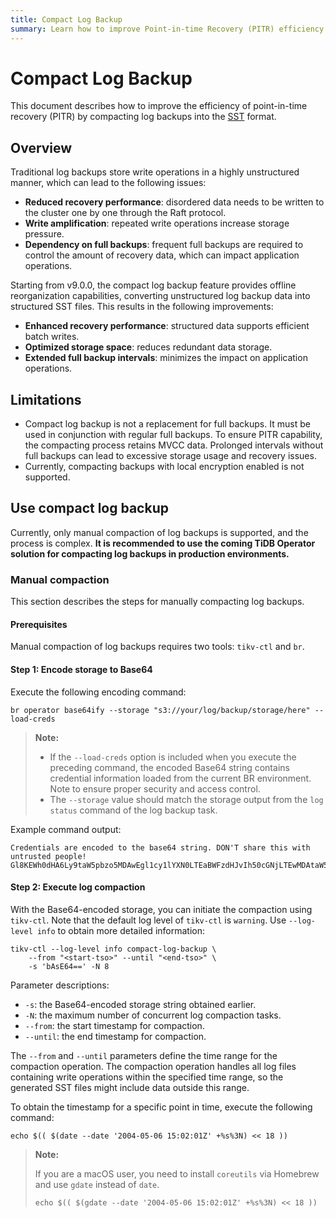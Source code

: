 ```yaml
---
title: Compact Log Backup
summary: Learn how to improve Point-in-time Recovery (PITR) efficiency by compacting log backups into the SST format.
---
```


# Compact Log Backup

This document describes how to improve the efficiency of point-in-time recovery (PITR) by compacting log backups into the [SST](/glossary.md#static-sorted-table--sorted-string-table-sst) format.

## Overview

Traditional log backups store write operations in a highly unstructured manner, which can lead to the following issues:

- **Reduced recovery performance**: disordered data needs to be written to the cluster one by one through the Raft protocol.
- **Write amplification**: repeated write operations increase storage pressure.
- **Dependency on full backups**: frequent full backups are required to control the amount of recovery data, which can impact application operations.

Starting from v9.0.0, the compact log backup feature provides offline reorganization capabilities, converting unstructured log backup data into structured SST files. This results in the following improvements:

- **Enhanced recovery performance**: structured data supports efficient batch writes.
- **Optimized storage space**: reduces redundant data storage.
- **Extended full backup intervals**: minimizes the impact on application operations.

## Limitations

- Compact log backup is not a replacement for full backups. It must be used in conjunction with regular full backups. To ensure PITR capability, the compacting process retains MVCC data. Prolonged intervals without full backups can lead to excessive storage usage and recovery issues.
- Currently, compacting backups with local encryption enabled is not supported.

## Use compact log backup

Currently, only manual compaction of log backups is supported, and the process is complex. **It is recommended to use the coming TiDB Operator solution for compacting log backups in production environments.**

### Manual compaction

This section describes the steps for manually compacting log backups.

#### Prerequisites

Manual compaction of log backups requires two tools: `tikv-ctl` and `br`.

#### Step 1: Encode storage to Base64

Execute the following encoding command:

```shell
br operator base64ify --storage "s3://your/log/backup/storage/here" --load-creds
```

> **Note:**
>
> - If the `--load-creds` option is included when you execute the preceding command, the encoded Base64 string contains credential information loaded from the current BR environment. Note to ensure proper security and access control.
> - The `--storage` value should match the storage output from the `log status` command of the log backup task.

Example command output:

```text
Credentials are encoded to the base64 string. DON'T share this with untrusted people!
Gl8KEWh0dHA6Ly9taW5pbzo5MDAwEgl1cy1lYXN0LTEaBWFzdHJvIh50cGNjLTEwMDAtaW5jci13aXRoLWJvdW5kYXJpZXNCCm1pbmlvYWRtaW5KCm1pbmlvYWRtaW5QAQ==
```

#### Step 2: Execute log compaction

With the Base64-encoded storage, you can initiate the compaction using `tikv-ctl`. Note that the default log level of `tikv-ctl` is `warning`. Use `--log-level info` to obtain more detailed information:

```shell
tikv-ctl --log-level info compact-log-backup \
    --from "<start-tso>" --until "<end-tso>" \
    -s 'bAsE64==' -N 8
```

Parameter descriptions:

- `-s`: the Base64-encoded storage string obtained earlier.
- `-N`: the maximum number of concurrent log compaction tasks.
- `--from`: the start timestamp for compaction.
- `--until`: the end timestamp for compaction.

The `--from` and `--until` parameters define the time range for the compaction operation. The compaction operation handles all log files containing write operations within the specified time range, so the generated SST files might include data outside this range.

To obtain the timestamp for a specific point in time, execute the following command:

```shell
echo $(( $(date --date '2004-05-06 15:02:01Z' +%s%3N) << 18 ))
```

> **Note:**
>
> If you are a macOS user, you need to install `coreutils` via Homebrew and use `gdate` instead of `date`.
>
> ```shell
> echo $(( $(gdate --date '2004-05-06 15:02:01Z' +%s%3N) << 18 ))
> ```
